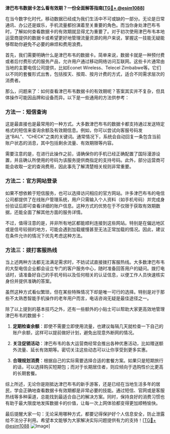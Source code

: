 **津巴布韦数据卡怎么看有效期？一份全面解答指南[[TG💪+ @esim1088](https://t.me/s/esim1088)]**

在当今数字化时代，移动数据已经成为我们生活中不可或缺的一部分。无论是日常通讯、办公还是娱乐，手机流量都扮演着至关重要的角色。而当你身处津巴布韦时，了解如何查看数据卡的有效期就显得尤为重要了。对于初次使用津巴布韦本地运营商提供的数据卡或希望更好地管理流量资源的用户来说，掌握这一技能无疑能够帮助你避免不必要的麻烦和费用浪费。

首先，我们需要明确什么是津巴布韦的数据卡。简单来说，数据卡就是一种预付费或者后付费形式的服务产品，允许用户通过移动网络访问互联网。这些卡片通常由当地的主要电信公司提供，比如Econet Wireless、Telecel Zimbabwe等。它们以不同的套餐形式出售，包括按天、按周、按月计费的方式，适合不同需求层次的消费者。

那么，问题来了：如何查看津巴布韦数据卡的有效期呢？答案其实并不复杂，但具体操作可能因品牌和设备而异。以下是一些通用的方法供参考：

### 方法一：短信查询

这是最直接也是最常用的一种方式。大多数津巴布韦的数据卡都支持通过发送特定格式的短信来查询余额及有效期信息。例如，你可以尝试向客服号码发送“BAL”、“CHECK”之类的关键词。通常情况下，系统会自动回复一条包含当前账户状态的消息，其中包括剩余流量、有效期限等内容。

需要注意的是，在进行此操作之前，请确保你的手机已经正确配置了国际漫游设置，并且确认所使用的号码为该服务提供商指定的支持号码。此外，部分运营商可能会收取一定的查询费用，因此事先了解清楚相关规则非常重要。

### 方法二：官方网站登录

如果不想依赖于短信服务，也可以选择访问相应的官方网站。许多津巴布韦的电信公司都提供了在线账户管理系统，用户只需输入个人资料（如手机号码）并完成身份验证后即可查看详细的账户信息。这种方式的优势在于不仅限于获取有效期数据，还能全面了解其他方面的服务详情。

不过，值得注意的是，并非所有地区都能顺利连接到这些网站。特别是在偏远地区或是信号较弱的地方，可能会遇到加载缓慢甚至无法正常加载的情况。因此，建议在条件允许的情况下优先考虑这种方法。

### 方法三：拨打客服热线

当上述两种方法都无法满足需求时，不妨试试直接拨打客服热线。大多数津巴布韦的大型电信企业都会设立专门的客户服务中心，随时准备回答用户的疑问。拨打电话时，请准备好自己的手机号码以及任何相关的认证信息，以便工作人员快速核实身份并提供准确的答案。

虽然这种方式看似繁琐，但在某些特殊情况下却是唯一可行的选择。特别是对于那些不太熟悉智能手机操作的老年用户而言，电话咨询无疑是最佳途径之一。

除了以上提到的基本技巧之外，还有一些额外的小贴士可以帮助大家更高效地管理津巴布韦的数据卡：

1. **定期检查余额**：即使不需要立即使用流量，也建议每隔几天就检查一下自己的账户余额，这样可以提前做好计划，避免出现意外断网的情况。
   
2. **关注促销活动**：津巴布韦的各大运营商经常会推出各种优惠活动，比如赠送额外流量、延长有效期等。密切关注这些动态可以让你享受到更多实惠。

3. **合理规划消费**：根据自己的实际需要选择合适的套餐方案。如果只是短期旅行的话，可以选择购买短期包；而对于长期居住者，则应倾向于选购性价比更高的长期套餐。

综上所述，无论你是刚抵达津巴布韦的新手游客，还是已经在当地生活多年的居民，学会正确地查看数据卡有效期都是非常必要的技能。通过短信、官网或是客服热线等多种渠道，总能找到最适合自己的解决方案。同时，保持良好的消费习惯也有助于最大限度地发挥数据卡的价值，让每一次上网体验都变得更加顺畅愉快。

最后提醒大家一句：无论采用哪种方式，都要记得保护好个人信息安全，防止泄露给不法分子利用。希望本文能够为大家解决实际问题提供有力的支持！[[TG💪+ @esim1088](https://t.me/s/esim1088) ![Image](https://i.postimg.cc/4NQfJmqS/Snipaste-2025-05-13-00-14-12.png)]